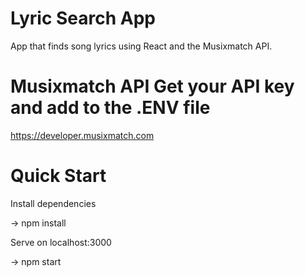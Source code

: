 # Lyric Search App
 App that finds song lyrics using React and the Musixmatch API.


# Musixmatch API Get your API key and add to the .ENV file

https://developer.musixmatch.com

# Quick Start

 Install dependencies
 
 -> npm install

 Serve on localhost:3000
 
 -> npm start
